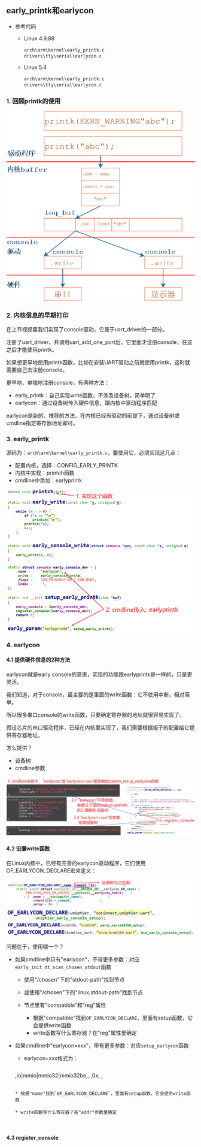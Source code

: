 ## early_printk和earlycon

* 参考代码

  * Linux 4.9.88
  
    ```shell
    arch\arm\kernel\early_printk.c
    drivers\tty\serial\earlycon.c
    ```
    
    
  
  * Linux 5.4
  
    ```shell
    arch\arm\kernel\early_printk.c
    drivers\tty\serial\earlycon.c
    ```
  
  
  

### 1.  回顾printk的使用

![image-20210813175952791](pic/09_UART/46_print_framwork.png)

### 2. 内核信息的早期打印

在上节视频里我们实现了console驱动，它属于uart_driver的一部分。

注册了uart_driver、并调用uart_add_one_port后，它里面才注册console，在这之后才能使用printk。

如果想更早地使用printk函数，比如在安装UART驱动之前就使用printk，这时就需要自己去注册console。

更早地、单独地注册console，有两种方法：

* early_printk：自己实现write函数，不涉及设备树，简单明了
* earlycon：通过设备树传入硬件信息，跟内核中驱动程序匹配

earlycon是新的、推荐的方法，在内核已经有驱动的前提下，通过设备树或cmdline指定寄存器地址即可。

### 3. early_printk

源码为：`arch\arm\kernel\early_printk.c`，要使用它，必须实现这几点：

* 配置内核，选择：CONFIG_EARLY_PRINTK
* 内核中实现：printch函数
* cmdline中添加：earlyprintk

![image-20210816165725295](pic/09_UART/48_early_printk.png)



### 4. earlycon

#### 4.1 提供硬件信息的2种方法

earlycon就是early console的意思，实现的功能跟earlyprintk是一样的，只是更灵活。

我们知道，对于console，最主要的是里面的write函数：它不使用中断，相对简单。

所以很多串口console的write函数，只要确定寄存器的地址就很容易实现了。

假设芯片的串口驱动程序，已经在内核里实现了，我们需要根据板子的配置给它提供寄存器地址。

怎么提供？

* 设备树
* cmdline参数

![image-20210816175605188](pic/09_UART/49_earlycon.png)



#### 4.2 设置write函数

在Linux内核中，已经有完善的earlycon驱动程序，它们使用OF_EARLYCON_DECLARE宏来定义：

![image-20210816175937966](pic/09_UART/50_of_earlycon_declare.png)

问题在于，使用哪一个？

* 如果cmdline中只有"earlycon"，不带更多参数：对应`early_init_dt_scan_chosen_stdout`函数

  * 使用"/chosen"下的"stdout-path"找到节点

  * 或使用"/chosen"下的"linux,stdout-path"找到节点

  * 节点里有"compatible"和"reg"属性

    * 根据"compatible"找到`OF_EARLYCON_DECLARE`，里面有setup函数，它会提供write函数
    * write函数写什么寄存器？在"reg"属性里确定

* 如果cmdline中"earlycon=xxx"，带有更多参数：对应`setup_earlycon`函数

  * earlycon=xxx格式为：

    ```shell
  <name>,io|mmio|mmio32|mmio32be,<addr>,<options>
    <name>,0x<addr>,<options>
    <name>,<options>
    <name>
    ```
  
  * 根据"name"找到`OF_EARLYCON_DECLARE`，里面有setup函数，它会提供write函数
  
  * write函数写什么寄存器？在"addr"参数里确定
  
    
  
#### 4.3 register_console

  

​    

​    